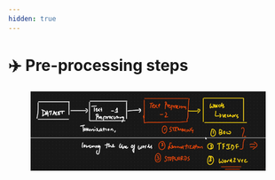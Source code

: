 ```yaml
---
hidden: true
---
```


# ✈️ Pre-processing steps



<figure><img src=".gitbook/assets/image (2) (1) (1) (1) (1) (1).png" alt=""><figcaption></figcaption></figure>
